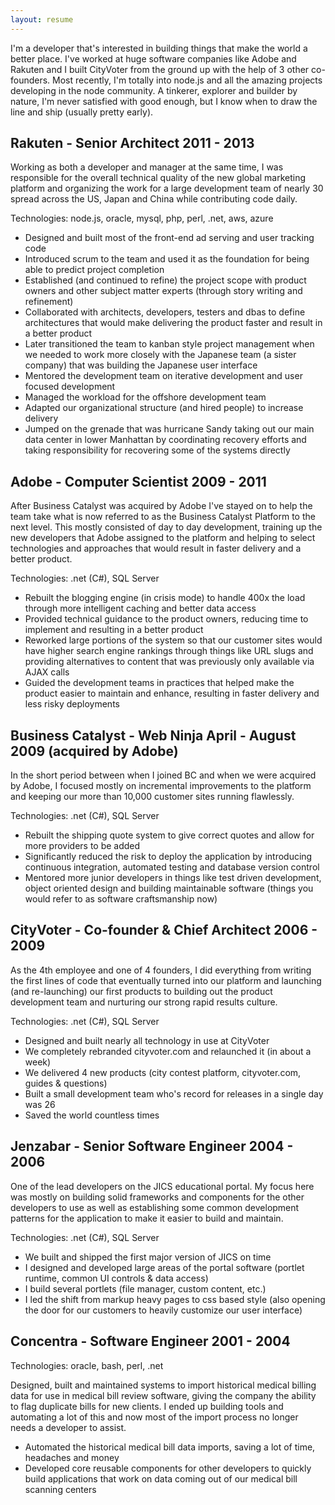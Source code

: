 ```yaml
---
layout: resume
---
```


I'm a developer that's interested in building things that make the world a better place. I've worked at huge software companies like Adobe and Rakuten and I built CityVoter from the ground up with the help of 3 other co-founders. Most recently, I'm totally into node.js and all the amazing projects developing in the node community. A tinkerer, explorer and builder by nature, I'm never satisfied with good enough, but I know when to draw the line and ship (usually pretty early).


## Rakuten - Senior Architect <span>2011 - 2013</span>

Working as both a developer and manager at the same time, I was responsible for the overall technical quality of the new global marketing platform and organizing the work for a large development team of nearly 30 spread across the US, Japan and China while contributing code daily.

Technologies: node.js, oracle, mysql, php, perl, .net, aws, azure

* Designed and built most of the front-end ad serving and user tracking code
* Introduced scrum to the team and used it as the foundation for being able to predict project completion
* Established (and continued to refine) the project scope with product owners and other subject matter experts (through story writing and refinement)
* Collaborated with architects, developers, testers and dbas to define architectures that would make delivering the product faster and result in a better product
* Later transitioned the team to kanban style project management when we needed to work more closely with the Japanese team (a sister company) that was building the Japanese user interface
* Mentored the development team on iterative development and user focused development
* Managed the workload for the offshore development team
* Adapted our organizational structure (and hired people) to increase delivery
* Jumped on the grenade that was hurricane Sandy taking out our main data center in lower Manhattan by coordinating recovery efforts and taking responsibility for recovering some of the systems directly


## Adobe - Computer Scientist <span>2009 - 2011</span>

After Business Catalyst was acquired by Adobe I've stayed on to help the team take what is now referred to as the Business Catalyst Platform to the next level. This mostly consisted of day to day development, training up the new developers that Adobe assigned to the platform and helping to select technologies and approaches that would result in faster delivery and a better product.

Technologies: .net (C#), SQL Server

* Rebuilt the blogging engine (in crisis mode) to handle 400x the load through more intelligent caching and better data access
* Provided technical guidance to the product owners, reducing time to implement and resulting in a better product
* Reworked large portions of the system so that our customer sites would have higher search engine rankings through things like URL slugs and providing alternatives to content that was previously only available via AJAX calls
* Guided the development teams in practices that helped make the product easier to maintain and enhance, resulting in faster delivery and less risky deployments


## Business Catalyst - Web Ninja <span>April - August 2009 (acquired by Adobe)</span>

In the short period between when I joined BC and when we were acquired by Adobe, I focused mostly on incremental improvements to the platform and keeping our more than 10,000 customer sites running flawlessly.

Technologies: .net (C#), SQL Server

* Rebuilt the shipping quote system to give correct quotes and allow for more providers to be added
* Significantly reduced the risk to deploy the application by introducing continuous integration, automated testing and database version control
* Mentored more junior developers in things like test driven development, object oriented design and building maintainable software (things you would refer to as software craftsmanship now)


## CityVoter - Co-founder & Chief Architect <span>2006 - 2009</span>

As the 4th employee and one of 4 founders, I did everything from writing the first lines of code that eventually turned into our platform and launching (and re-launching) our first products to building out the product development team and nurturing our strong rapid results culture.

Technologies: .net (C#), SQL Server

* Designed and built nearly all technology in use at CityVoter
* We completely rebranded cityvoter.com and relaunched it (in about a week)
* We delivered 4 new products (city contest platform, cityvoter.com, guides & questions)
* Built a small development team who's record for releases in a single day was 26
* Saved the world countless times


## Jenzabar - Senior Software Engineer <span>2004 - 2006</span>

One of the lead developers on the JICS educational portal. My focus here was mostly on building solid frameworks and components for the other developers to use as well as establishing some common development patterns for the application to make it easier to build and maintain.

Technologies: .net (C#), SQL Server

* We built and shipped the first major version of JICS on time
* I designed and developed large areas of the portal software (portlet runtime, common UI controls & data access)
* I build several portlets (file manager, custom content, etc.)
* I led the shift from markup heavy pages to css based style (also opening the door for our customers to heavily customize our user interface)


## Concentra - Software Engineer <span>2001 - 2004</span>

Technologies: oracle, bash, perl, .net

Designed, built and maintained systems to import historical medical billing data for use in medical bill review software, giving the company the ability to flag duplicate bills for new clients. I ended up building tools and automating a lot of this and now most of the import process no longer needs a developer to assist.

* Automated the historical medical bill data imports, saving a lot of time, headaches and money
* Developed core reusable components for other developers to quickly build applications that work on data coming out of our medical bill scanning centers